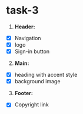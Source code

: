 # task-3

1. **Header:**
  - [x]  Navigation
  - [x]  logo
  - [x]  Sign-in button
2. **Main:**
  - [x]  heading with accent style
  - [x]  background image
3. **Footer:**
  - [x]  Copyright link